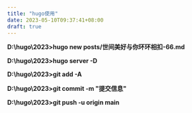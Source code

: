 ```yaml
---
title: "hugo使用"
date: 2023-05-10T09:37:41+08:00
draft: true
---
```



**D:\hugo\2023>hugo new posts/世间美好与你环环相扣-66.md**

**D:\hugo\2023>hugo server -D**

**D:\hugo\2023>git add -A**

**D:\hugo\2023>git commit -m "提交信息"**

**D:\hugo\2023>git push -u origin main**
